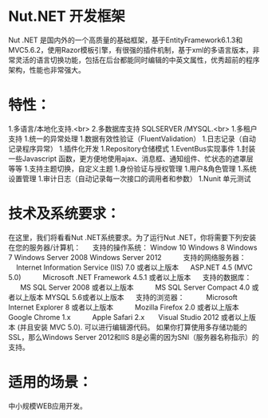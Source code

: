 # Nut.NET 开发框架


Nut .NET 是国内外的一个高质量的基础框架，基于EntityFramework6.1.3和MVC5.6.2，使用Razor模板引擎，有很强的插件机制，基于xml的多语言版本，非常灵活的语言切换功能，包括在后台都能同时编辑的中英文属性，优秀超前的程序架构，性能也非常强大。
# 特性：

1.多语言/本地化支持.\<br>
2.多数据库支持 SQLSERVER /MYSQL.\<br>
1.多租户支持
1.统一的异常处理
1.数据有效性验证（FluentValidation）
1.日志记录（自动记录程序异常）
1.插件化开发
1.Repository仓储模式
1.EventBus实现事件
1.封装一些Javascript 函数，更方便地使用ajax、消息框、通知组件、忙状态的遮罩层等等
1.支持主题切换，自定义主题
1.身份验证与授权管理
1.用户&角色管理
1.系统设置管理
1.审计日志（自动记录每一次接口的调用者和参数）
1.Nunit 单元测试
# 技术及系统要求：
在这里，我们将看看Nut .NET系统要求。为了运行Nut .NET，你将需要下列安装在您的服务器/计算机：
     支持的操作系统：
Window 10
Windows 8
	Windows 7
	Windows Server 2008
	Windows Server 2012      
    支持的网络服务器：
          Internet Information Service (IIS) 7.0 或者以上版本
     ASP.NET 4.5 (MVC 5.0)
          Microsoft .NET Framework 4.5.1 或者以上版本
     支持的数据库：
          MS SQL Server 2008 或者以上版本
          MS SQL Server Compact 4.0 或者以上版本
 MYSQL 5.6或者以上版本
     支持的浏览器：
          Microsoft Internet Explorer 8 或者以上版本
          Mozilla Firefox 2.0 或者以上版本
          Google Chrome 1.x
          	 Apple Safari 2.x
      Visual Studio 2012 或者以上版本 (并且安装 MVC 5.0). 可以进行编辑源代码。
如果你打算使用多存储功能的SSL，那么Windows Server 2012和IIS 8是必需的因为SNI（服务器名称指示）的支持。

# 适用的场景：
中小规模WEB应用开发。
